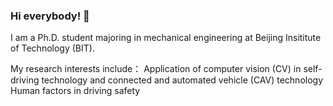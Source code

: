 ### Hi everybody! 👋

<!--
**jianshijim/jianshijim** is a ✨ _special_ ✨ repository because its `README.md` (this file) appears on your GitHub profile.

Here are some ideas to get you started:

- 🔭 I’m currently working on ...
- 🌱 I’m currently learning ...
- 👯 I’m looking to collaborate on ...
- 🤔 I’m looking for help with ...
- 💬 Ask me about ...
- 📫 How to reach me: ...
- 😄 Pronouns: ...
- ⚡ Fun fact: ...
-->
I am a Ph.D. student majoring in mechanical engineering at Beijing Insititute of Technology (BIT).

My research interests include：
Application of computer vision (CV) in self-driving technology and connected and automated vehicle (CAV) technology
Human factors in driving safety
